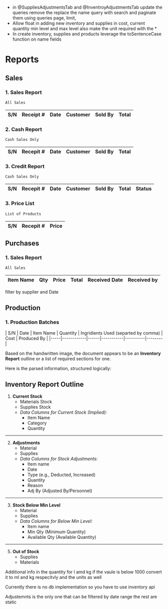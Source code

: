 
- in @SuppliesAdjustmentsTab and @InventroyAdjustmentsTab update the queries remove the replace the name query with search and paginate them using queries page, limit,
- Allow float in adding new inventory and supplies in cost, current quantity min level and max level also make the unit required with the *
- In create inventory, supplies and products leverage the toSentenceCase function on name fields


# Reports

## Sales

### 1. Sales Report
    All Sales

  | S/N | Receipt # | Date | Customer | Sold By | Total |
|-----|------------|------|-----------|----------|--------|


### 2. Cash Report
    Cash Sales Only

  | S/N | Recepit # | Date | Customer | Sold By | Total 
|-----|------------|------|-----------|----------|--------|

### 3. Credit Report
    Cash Sales Only

  | S/N | Recepit # | Date | Customer | Sold By | Total | Status  |
|-----|------------|------|-----------|----------|--------| ---|


### 3. Price List
    List of Products

  | S/N | Recepit # | Price |
|-----|------------|------|


## Purchases

### 1. Sales Report
    All Sales

  | Item Name | Qty | Price | Total | Received Date | Received by |
|-----|------------|------|-----------|----------|--------|

filter by supplier and Date


## Production


### 1. Production Batches


 | S/N | Date | Item Name | Quantity | Ingridients Used (separted by comma) | Cost | Produced By |
|-----|------------|------|-----------|----------|--------|


Based on the handwritten image, the document appears to be an **Inventory Report** outline or a list of required sections for one.

Here is the parsed information, structured logically:

## Inventory Report Outline

1.  **Current Stock**
    * Materials Stock
    * Supplies Stock
    * *Data Columns for Current Stock (Implied):*
        * Item Name
        * Category
        * Quantity
---
2.  **Adjustments**
    * Material
    * Supplies
    * *Data Columns for Stock Adjustments:*
        * Item name
        * Date
        * Type (e.g., Deducted, Increased)
        * Quantity
        * Reason
        * Adj By (Adjusted By/Personnel)
---
3.  **Stock Below Min Level**
    * Material
    * Supplies
    * *Data Columns for Below Min Level:*
        * Item name
        * Min Qty (Minimum Quantity)
        * Available Qty (Available Quantity)
---

5.  **Out of Stock**
    * Supplies
    * Materials

Additional info in the quantity for l amd kg if the vaule is below 1000 convert it to ml and kg respecitvly and the units as well

Currently there is no db implementation so you have to use inventory api

Adjustemnts is the only one that can be filtered by date range the rest are static